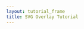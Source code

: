 ```yaml
---
layout: tutorial_frame
title: SVG Overlay Tutorial
---
```

<script>
	var map = L.map('map');

	var tiles = L.tileLayer('https://{s}.tile.openstreetmap.org/{z}/{x}/{y}.png', {
		maxZoom: 19,
		attribution: '&copy; <a href="http://www.openstreetmap.org/copyright">OpenStreetMap</a>'
	}).addTo(map);

	var svgElement = document.createElementNS('http://www.w3.org/2000/svg', 'svg');
	svgElement.setAttribute('xmlns', 'http://www.w3.org/2000/svg');
	svgElement.setAttribute('viewBox', '0 0 200 200');
	svgElement.innerHTML = '<rect width="200" height="200"/><rect x="75" y="23" width="50" height="50" style="fill:red"/><rect x="75" y="123" width="50" height="50" style="fill:#0013ff"/>';
	var latLngBounds = L.latLngBounds([[32, -130], [13, -100]]);

	map.fitBounds(latLngBounds);

	var svgOverlay = L.svgOverlay(svgElement, latLngBounds, {
		opacity: 0.7,
		interactive: true
	}).addTo(map);
</script>
